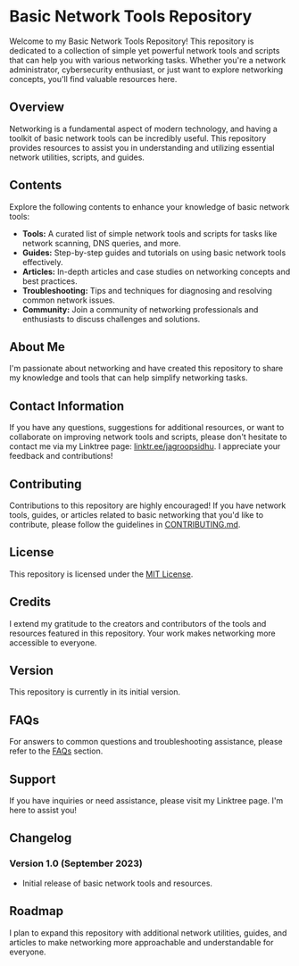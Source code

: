 # Basic Network Tools Repository

Welcome to my Basic Network Tools Repository! This repository is dedicated to a collection of simple yet powerful network tools and scripts that can help you with various networking tasks. Whether you're a network administrator, cybersecurity enthusiast, or just want to explore networking concepts, you'll find valuable resources here.

## Overview

Networking is a fundamental aspect of modern technology, and having a toolkit of basic network tools can be incredibly useful. This repository provides resources to assist you in understanding and utilizing essential network utilities, scripts, and guides.

## Contents

Explore the following contents to enhance your knowledge of basic network tools:

- **Tools:** A curated list of simple network tools and scripts for tasks like network scanning, DNS queries, and more.
- **Guides:** Step-by-step guides and tutorials on using basic network tools effectively.
- **Articles:** In-depth articles and case studies on networking concepts and best practices.
- **Troubleshooting:** Tips and techniques for diagnosing and resolving common network issues.
- **Community:** Join a community of networking professionals and enthusiasts to discuss challenges and solutions.

## About Me

I'm passionate about networking and have created this repository to share my knowledge and tools that can help simplify networking tasks.

## Contact Information

If you have any questions, suggestions for additional resources, or want to collaborate on improving network tools and scripts, please don't hesitate to contact me via my Linktree page: [linktr.ee/jagroopsidhu](https://linktr.ee/jagroopsidhu). I appreciate your feedback and contributions!

## Contributing

Contributions to this repository are highly encouraged! If you have network tools, guides, or articles related to basic networking that you'd like to contribute, please follow the guidelines in [CONTRIBUTING.md](CONTRIBUTING.md).

## License

This repository is licensed under the [MIT License](LICENSE).

## Credits

I extend my gratitude to the creators and contributors of the tools and resources featured in this repository. Your work makes networking more accessible to everyone.

## Version

This repository is currently in its initial version.

## FAQs

For answers to common questions and troubleshooting assistance, please refer to the [FAQs](FAQs.md) section.

## Support

If you have inquiries or need assistance, please visit my Linktree page. I'm here to assist you!

## Changelog

### Version 1.0 (September 2023)

- Initial release of basic network tools and resources.

## Roadmap

I plan to expand this repository with additional network utilities, guides, and articles to make networking more approachable and understandable for everyone.
